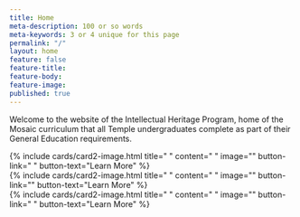 ```yaml
---
title: Home
meta-description: 100 or so words
meta-keywords: 3 or 4 unique for this page
permalink: "/"
layout: home
feature: false
feature-title:
feature-body:
feature-image:
published: true
---
```


Welcome to the website of the Intellectual Heritage Program, home of the Mosaic curriculum that all Temple undergraduates complete as part of their General Education requirements.

<div class="row row-wide">
  <div class="col m12 l4">{% include cards/card2-image.html
    title=" "
    content=" "
    image=""
    button-link=" "
    button-text="Learn More" %}
  </div>
  <div class="row row-wide">
    <div class="col m12 l4">{% include cards/card2-image.html
      title=" "
      content=" "
      image=""
      button-link=""
      button-text="Learn More" %}
    </div>
    <div class="row row-wide">
      <div class="col m12 l4">{% include cards/card2-image.html
        title=" "
        content=" "
        image=""
        button-link=" "
        button-text="Learn More" %}
      </div>
</div>
